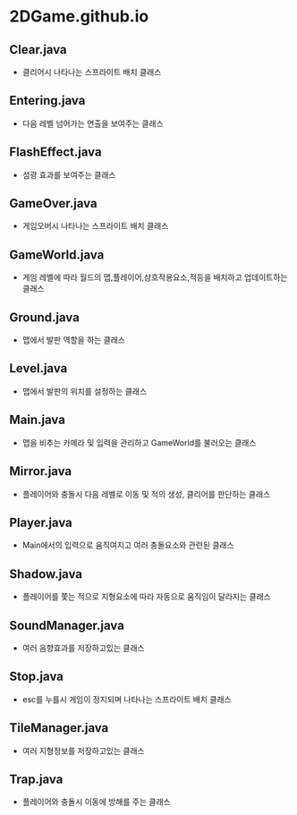 # 2DGame.github.io

## Clear.java
- 클리어시 나타나는 스프라이트 배치 클래스
  
## Entering.java
- 다음 레벨 넘어가는 연출을 보여주는 클래스

## FlashEffect.java
- 섬광 효과를 보여주는 클래스

## GameOver.java
- 게임오버시 나타나는 스프라이트 배치 클래스

## GameWorld.java
- 게임 레벨에 따라 월드의 맵,플레이어,상호작용요소,적등을 배치하고 업데이트하는 클래스

## Ground.java
- 맵에서 발판 역할을 하는 클래스

## Level.java
- 맵에서 발판의 위치를 설정하는 클래스

## Main.java
- 맵을 비추는 카메라 및 입력을 관리하고 GameWorld를 불러오는 클래스

## Mirror.java
- 플레이어와 충돌시 다음 레벨로 이동 및 적의 생성, 클리어를 판단하는 클래스

## Player.java
- Main에서의 입력으로 움직여지고 여러 충돌요소와 관련된 클래스

## Shadow.java
- 플레이어를 쫓는 적으로 지형요소에 따라 자동으로 움직임이 달라지는 클래스

## SoundManager.java
- 여러 음향효과를 저장하고있는 클래스

## Stop.java
- esc를 누를시 게임이 정지되며 나타나는 스프라이트 배치 클래스

## TileManager.java
- 여러 지형정보를 저장하고있는 클래스

## Trap.java
- 플레이어와 충돌시 이동에 방해를 주는 클래스
